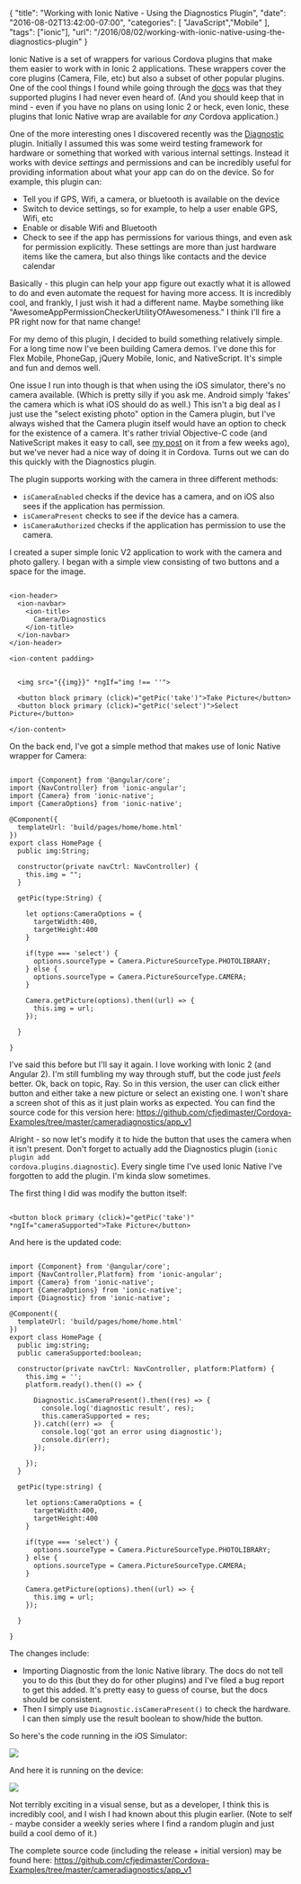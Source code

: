 
{
	"title": "Working with Ionic Native - Using the Diagnostics Plugin",
	"date": "2016-08-02T13:42:00-07:00",
	"categories": [
		"JavaScript","Mobile"
	],
	"tags": ["ionic"],
	"url": "/2016/08/02/working-with-ionic-native-using-the-diagnostics-plugin"
}

Ionic Native is a set of wrappers for various Cordova plugins that make them easier to work with in Ionic 2 applications. These wrappers cover the core plugins (Camera, File, etc) but also a subset of other popular plugins. One of the cool things I found while going through the [docs](http://ionicframework.com/docs/v2/native/) was that they supported plugins I had never even heard of. (And you should keep that in mind - even if you have no plans on using Ionic 2 or heck, even Ionic, these plugins that Ionic Native wrap are available for *any* Cordova application.)

One of the more interesting ones I discovered recently was the [Diagnostic](https://github.com/dpa99c/cordova-diagnostic-plugin) plugin. Initially I assumed this was some weird testing framework for hardware or something that worked with various internal settings. Instead it works with device *settings* and permissions and can be incredibly useful for providing information about what your app can do on the device. So for example, this plugin can:

* Tell you if GPS, Wifi, a camera, or bluetooth is available on the device
* Switch to device settings, so for example, to help a user enable GPS, Wifi, etc
* Enable or disable Wifi and Bluetooth
* Check to see if the app has permissions for various things, and even ask for permission explicitly. These settings are more than just hardware items like the camera, but also things like contacts and the device calendar

Basically - this plugin can help your app figure out exactly what it is allowed to do and even automate the request for having more access. It is incredibly cool, and frankly, I just wish it had a different name. Maybe something like "AwesomeAppPermissionCheckerUtilityOfAwesomeness." I think I'll fire a PR right now for that name change!

For my demo of this plugin, I decided to build something relatively simple. For a long time now I've been building Camera demos. I've done this for Flex Mobile, PhoneGap, jQuery Mobile, Ionic, and NativeScript. It's simple and fun and demos well. 

One issue I run into though is that when using the iOS simulator, there's no camera available. (Which is pretty silly if you ask me. Android simply 'fakes' the camera which is what iOS should do as well.) This isn't a big deal as I just use the "select existing photo" option in the Camera plugin, but I've always wished that the Camera plugin itself would have an option to check for the existence of a camera. It's rather trivial Objective-C code (and NativeScript makes it easy to call, see [my post](https://www.raymondcamden.com/2016/05/16/thoughts-on-nativescript-20/) on it from a few weeks ago), but we've never had a nice way of doing it in Cordova. Turns out we can do this quickly with the Diagnostics plugin.

The plugin supports working with the camera in three different methods:

* <code>isCameraEnabled</code> checks if the device has a camera, and on iOS also sees if the application has permission.
* <code>isCameraPresent</code> checks to see if the device has a camera.
* <code>isCameraAuthorized</code> checks if the application has permission to use the camera.

I created a super simple Ionic V2 application to work with the camera and photo gallery. I began with a simple view consisting of two buttons and a space for the image.

<pre><code class="language-markup">
&lt;ion-header&gt;
  &lt;ion-navbar&gt;
    &lt;ion-title&gt;
      Camera/Diagnostics
    &lt;/ion-title&gt;
  &lt;/ion-navbar&gt;
&lt;/ion-header&gt;

&lt;ion-content padding&gt;


  &lt;img src=&quot;{{img}}&quot; *ngIf=&quot;img !== ''&quot;&gt;

  &lt;button block primary (click)=&quot;getPic('take')&quot;&gt;Take Picture&lt;/button&gt;
  &lt;button block primary (click)=&quot;getPic('select')&quot;&gt;Select Picture&lt;/button&gt;

&lt;/ion-content&gt;
</code></pre>

On the back end, I've got a simple method that makes use of Ionic Native wrapper for Camera:

<pre><code class="language-javascript">
import {Component} from '@angular/core';
import {NavController} from 'ionic-angular';
import {Camera} from 'ionic-native';
import {CameraOptions} from 'ionic-native';

@Component({
  templateUrl: 'build/pages/home/home.html'
})
export class HomePage {
  public img:String;

  constructor(private navCtrl: NavController) {
    this.img = &quot;&quot;;
  }

  getPic(type:String) {

    let options:CameraOptions = {
      targetWidth:400,
      targetHeight:400
    }

    if(type === 'select') {
      options.sourceType = Camera.PictureSourceType.PHOTOLIBRARY;
    } else {
      options.sourceType = Camera.PictureSourceType.CAMERA;
    }

    Camera.getPicture(options).then((url) =&gt; {
      this.img = url;
    });

  }

}
</code></pre>

I've said this before but I'll say it again. I love working with Ionic 2 (and Angular 2). I'm still fumbling my way through stuff, but the code just *feels* better. Ok, back on topic, Ray. So in this version, the user can click either button and either take a new picture or select an existing one. I won't share a screen shot of this as it just plain works as expected. You can find the source code for this version here: https://github.com/cfjedimaster/Cordova-Examples/tree/master/cameradiagnostics/app_v1

Alright - so now let's modify it to hide the button that uses the camera when it isn't present. Don't forget to actually add the Diagnostics plugin (<code>ionic plugin add cordova.plugins.diagnostic</code>). Every single time I've used Ionic Native I've forgotten to add the plugin. I'm kinda slow sometimes. 

The first thing I did was modify the button itself:

<pre><code class="language-javascript">
&lt;button block primary (click)="getPic('take')" *ngIf="cameraSupported"&gt;Take Picture&lt;/button&gt;
</code></pre>

And here is the updated code:

<pre><code class="language-javascript">
import {Component} from '@angular/core';
import {NavController,Platform} from 'ionic-angular';
import {Camera} from 'ionic-native';
import {CameraOptions} from 'ionic-native';
import {Diagnostic} from 'ionic-native';

@Component({
  templateUrl: 'build/pages/home/home.html'
})
export class HomePage {
  public img:string;
  public cameraSupported:boolean;

  constructor(private navCtrl: NavController, platform:Platform) {
    this.img = '';
    platform.ready().then(() =&gt; {
     
      Diagnostic.isCameraPresent().then((res) =&gt; {
        console.log('diagnostic result', res);
        this.cameraSupported = res;
      }).catch((err) =&gt;  {
        console.log('got an error using diagnostic');
        console.dir(err);
      });

    });
  }

  getPic(type:string) {

    let options:CameraOptions = {
      targetWidth:400,
      targetHeight:400
    }

    if(type === 'select') {
      options.sourceType = Camera.PictureSourceType.PHOTOLIBRARY;
    } else {
      options.sourceType = Camera.PictureSourceType.CAMERA;
    }

    Camera.getPicture(options).then((url) =&gt; {
      this.img = url;
    });

  }

}
</code></pre>

The changes include:

* Importing Diagnostic from the Ionic Native library. The docs do not tell you to do this (but they do for other plugins) and I've filed a bug report to get this added. It's pretty easy to guess of course, but the docs should be consistent. 
* Then I simply use <code>Diagnostic.isCameraPresent()</code> to check the hardware. I can then simply use the result boolean to show/hide the button.

So here's the code running in the iOS Simulator:

<img src="https://static.raymondcamden.com/images/2016/08/diag1.png" class="imgborder">

And here it is running on the device:

<img src="https://static.raymondcamden.com/images/2016/08/diag2.jpg" class="imgborder">

Not terribly exciting in a visual sense, but as a developer, I think this is incredibly cool, and I wish I had known about this plugin earlier. (Note to self - maybe consider a weekly series where I find a random plugin and just build a cool demo of it.)

The complete source code (including the release + initial version) may be found here: https://github.com/cfjedimaster/Cordova-Examples/tree/master/cameradiagnostics/app_v1

